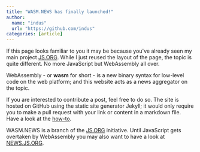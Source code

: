 ```yaml
---
title: "WASM.NEWS has finally launched!"
author:
  name: "indus"
  url: "https://github.com/indus"
categories: [article]
---
```

If this page looks familiar to you it may be because you've already seen my main project [JS.ORG](https://js.org). While I just reused the layout of the page, the topic is quite different. No more JavaScript but WebAssembly all over.<!--more-->

WebAssembly - or <strong>wasm</strong> for short - is a new binary syntax for low-level code on the web platform; and this website acts as a news aggregator on the topic.

If you are interested to contribute a post, feel free to do so. The site is hosted on GitHub using the static site generator Jekyll; it would only require you to make a pull request with your link or content in a markdown file. Have a look at the <a href="/contributing.html">how-to</a>.

WASM.NEWS is a branch of the <a href="https://js.org">JS.ORG</a> initiative. Until JavaScript gets overtaken by WebAssembly you may also want to have a look at <a href="http://news.js.org">NEWS.JS.ORG</a>.